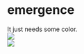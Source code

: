 <!--
  id: 579
  date: 2010-06-02T10:33:04
  modified: 2012-07-03T09:30:13
  slug: emergence
  type: post
  excerpt: <p>It just needs some color.</p> 
  content: <p>It just needs some color.<br /> <img src="/wordpress/wp-content//uploads/img/blog/blackfun.jpg" /><br /><img src="/wordpress/wp-content//uploads/img/blog/blackfun1.jpg" /></p> 
  categories: code,Flash,Actionscript
  tags: 
-->

# emergence

<p>It just needs some color.<br />
<img src="/wordpress/wp-content//uploads/img/blog/blackfun.jpg" /><br /><img src="/wordpress/wp-content//uploads/img/blog/blackfun1.jpg" /></p>


